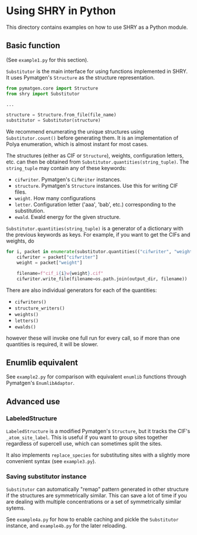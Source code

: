# Using SHRY in Python

This directory contains examples on
how to use SHRY as a Python module.

## Basic function

(See `example1.py` for this section).

`Substitutor` is the main interface for using
functions implemented in SHRY.
It uses Pymatgen's `Structure` as the
structure representation.

```python
from pymatgen.core import Structure
from shry import Substitutor

...

structure = Structure.from_file(file_name)
substitutor = Substitutor(structure)
```

We recommend enumerating the unique structures
using `Substitutor.count()` before generating them.
It is an implementation of Polya enumeration,
which is almost instant for most cases.

The structures (either as CIF or `Structure`), weights,
configuration letters, etc. can then be obtained from
`Substitutor.quantities(string_tuple)`.
The `string_tuple` may contain any of these keywords:

- `cifwriter`. Pymatgen's `CifWriter` instances.
- `structure`. Pymatgen's `Structure` instances.
  Use this for writing CIF files.
- `weight`. How many configurations
- `letter`. Configuration letter ('aaa', 'bab', etc.)
  corresponding to the substitution.
- `ewald`. Ewald energy for the given structure.

`Substitutor.quantities(string_tuple)` is a generator
of a dictionary with the previous keywords as keys.
For example, if you want to get the CIFs and weights, do

```python
for i, packet in enumerate(substitutor.quantities(("cifwriter", "weight"))):
    cifwriter = packet["cifwriter"]
    weight = packet["weight"]

    filename=f"cif_i{i}w{weight}.cif"
    cifwriter.write_file(filename=os.path.join(output_dir, filename))
```

There are also individual generators for each of the quantities:

- `cifwriters()`
- `structure_writers()`
- `weights()`
- `letters()`
- `ewalds()`

however these will invoke one full run for every call,
so if more than one quantities is required,
it will be slower.

## Enumlib equivalent

See `example2.py` for comparison with equivalent
`enumlib` functions through Pymatgen's `EnumlibAdaptor`.

## Advanced use

### LabeledStructure

`LabeledStructure` is a modified Pymatgen's `Structure`,
but it tracks the CIF's `_atom_site_label`.
This is useful if you want to group sites
together regardless of supercell use,
which can sometimes split the sites.

It also implements `replace_species` for substituting sites
with a slightly more convenient syntax (see `example3.py`).

### Saving substitutor instance

`Substitutor` can automatically "remap" pattern
generated in other structure if the structures are
symmetrically similar.
This can save a lot of time if you are dealing with
multiple concentrations or a set of symmetrically similar sytems.

See `example4a.py` for how to enable caching and pickle
the `Substitutor` instance, and `example4b.py` for the later reloading.

